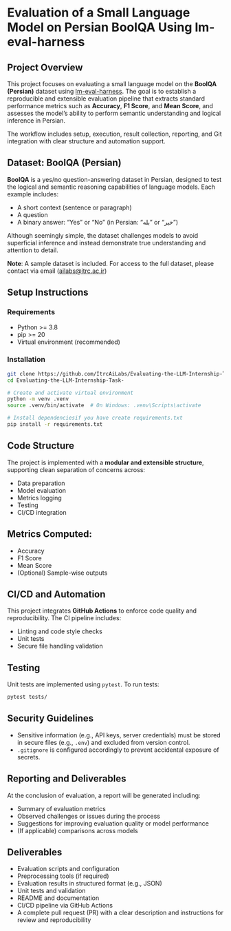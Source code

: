 # Evaluation of a Small Language Model on Persian BoolQA Using lm-eval-harness

## Project Overview

This project focuses on evaluating a small language model on the **BoolQA (Persian)** dataset using [lm-eval-harness](https://github.com/EleutherAI/lm-eval-harness). The goal is to establish a reproducible and extensible evaluation pipeline that extracts standard performance metrics such as **Accuracy**, **F1 Score**, and **Mean Score**, and assesses the model’s ability to perform semantic understanding and logical inference in Persian.

The workflow includes setup, execution, result collection, reporting, and Git integration with clear structure and automation support.

## Dataset: BoolQA (Persian)

**BoolQA** is a yes/no question-answering dataset in Persian, designed to test the logical and semantic reasoning capabilities of language models.
Each example includes:

* A short context (sentence or paragraph)
* A question
* A binary answer: “Yes” or “No” (in Persian: “بله” or “خیر”)

Although seemingly simple, the dataset challenges models to avoid superficial inference and instead demonstrate true understanding and attention to detail.

**Note**: A sample dataset is included.
For access to the full dataset, please contact via email (ailabs@itrc.ac.ir)

## Setup Instructions

### Requirements

* Python >= 3.8
* pip >= 20
* Virtual environment (recommended)

### Installation

```bash
git clone https://github.com/ItrcAiLabs/Evaluating-the-LLM-Internship-Task-
cd Evaluating-the-LLM-Internship-Task-

# Create and activate virtual environment
python -m venv .venv
source .venv/bin/activate  # On Windows: .venv\Scripts\activate

# Install dependenciesif you have create requirements.txt
pip install -r requirements.txt
```

## Code Structure

The project is implemented with a **modular and extensible structure**, supporting clean separation of concerns across:

* Data preparation
* Model evaluation
* Metrics logging
* Testing
* CI/CD integration


## Metrics Computed:

   * Accuracy
   * F1 Score
   * Mean Score
   * (Optional) Sample-wise outputs

## CI/CD and Automation

This project integrates **GitHub Actions** to enforce code quality and reproducibility. The CI pipeline includes:

* Linting and code style checks
* Unit tests
* Secure file handling validation

## Testing

Unit tests are implemented using `pytest`. To run tests:

```bash
pytest tests/
```

## Security Guidelines

* Sensitive information (e.g., API keys, server credentials) must be stored in secure files (e.g., `.env`) and excluded from version control.
* `.gitignore` is configured accordingly to prevent accidental exposure of secrets.

## Reporting and Deliverables

At the conclusion of evaluation, a report will be generated including:

* Summary of evaluation metrics
* Observed challenges or issues during the process
* Suggestions for improving evaluation quality or model performance
* (If applicable) comparisons across models

## Deliverables

* Evaluation scripts and configuration
* Preprocessing tools (if required)
* Evaluation results in structured format (e.g., JSON)
* Unit tests and validation
* README and documentation
* CI/CD pipeline via GitHub Actions
* A complete pull request (PR) with a clear description and instructions for review and reproducibility


